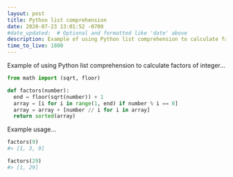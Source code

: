 ```yaml
---
layout: post
title: Python list comprehension
date: 2020-07-23 13:01:52 -0700
#date_updated:  # Optional and formatted like 'date' above
description: Example of using Python list comprehension to calculate factors of integer
time_to_live: 1800
---
```




Example of using Python list comprehension to calculate factors of integer...


```python
from math import (sqrt, floor)

def factors(number):
  end = floor(sqrt(number)) + 1
  array = [i for i in range(1, end) if number % i == 0]
  array = array + [number // i for i in array]
  return sorted(array)
```


Example usage...


```python
factors(9)
#> [1, 3, 9]

factors(29)
#> [1, 29]
```
